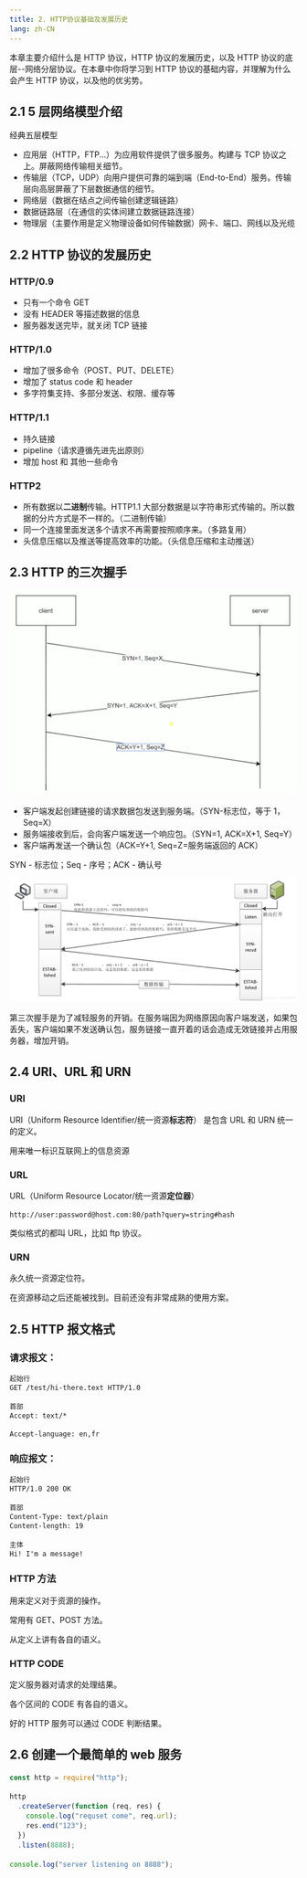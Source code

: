```yaml
---
title: 2. HTTP协议基础及发展历史
lang: zh-CN
---
```


本章主要介绍什么是 HTTP 协议，HTTP 协议的发展历史，以及 HTTP 协议的底层--网络分层协议。在本章中你将学习到 HTTP 协议的基础内容，并理解为什么会产生 HTTP 协议，以及他的优劣势。

## 2.1 5 层网络模型介绍

经典五层模型

- 应用层（HTTP，FTP...）为应用软件提供了很多服务。构建与 TCP 协议之上。屏蔽网络传输相关细节。
- 传输层（TCP，UDP）向用户提供可靠的端到端（End-to-End）服务。传输层向高层屏蔽了下层数据通信的细节。
- 网络层（数据在结点之间传输创建逻辑链路）
- 数据链路层（在通信的实体间建立数据链路连接）
- 物理层（主要作用是定义物理设备如何传输数据）网卡、端口、网线以及光缆

## 2.2 HTTP 协议的发展历史

### HTTP/0.9

- 只有一个命令 GET
- 没有 HEADER 等描述数据的信息
- 服务器发送完毕，就关闭 TCP 链接

### HTTP/1.0

- 增加了很多命令（POST、PUT、DELETE）
- 增加了 status code 和 header
- 多字符集支持、多部分发送、权限、缓存等

### HTTP/1.1

- 持久链接
- pipeline（请求遵循先进先出原则）
- 增加 host 和 其他一些命令

### HTTP2

- 所有数据以**二进制**传输。HTTP1.1 大部分数据是以字符串形式传输的。所以数据的分片方式是不一样的。（二进制传输）
- 同一个连接里面发送多个请求不再需要按照顺序来。（多路复用）
- 头信息压缩以及推送等提高效率的功能。（头信息压缩和主动推送）

## 2.3 HTTP 的三次握手

![三次握手](./img/threeSend.png)

- 客户端发起创建链接的请求数据包发送到服务端。（SYN-标志位，等于 1，Seq=X）
- 服务端接收到后，会向客户端发送一个响应包。（SYN=1, ACK=X+1, Seq=Y）
- 客户端再发送一个确认包（ACK=Y+1, Seq=Z=服务端返回的 ACK）

SYN - 标志位；Seq - 序号；ACK - 确认号

![解释](./img/threejs.png)

第三次握手是为了减轻服务的开销。在服务端因为网络原因向客户端发送，如果包丢失，客户端如果不发送确认包，服务链接一直开着的话会造成无效链接并占用服务器，增加开销。

## 2.4 URI、URL 和 URN

### URI

URI（Uniform Resource Identifier/统一资源**标志符**） 是包含 URL 和 URN 统一的定义。

用来唯一标识互联网上的信息资源

### URL

URL（Uniform Resource Locator/统一资源**定位器**）

`http://user:password@host.com:80/path?query=string#hash`

类似格式的都叫 URL，比如 ftp 协议。

### URN

永久统一资源定位符。

在资源移动之后还能被找到。目前还没有非常成熟的使用方案。

## 2.5 HTTP 报文格式

### 请求报文：

```
起始行
GET /test/hi-there.text HTTP/1.0

首部
Accept: text/*

Accept-language: en,fr
```

### 响应报文：

```
起始行
HTTP/1.0 200 OK

首部
Content-Type: text/plain
Content-length: 19

主体
Hi! I'm a message!
```

### HTTP 方法

用来定义对于资源的操作。

常用有 GET、POST 方法。

从定义上讲有各自的语义。

### HTTP CODE

定义服务器对请求的处理结果。

各个区间的 CODE 有各自的语义。

好的 HTTP 服务可以通过 CODE 判断结果。

## 2.6 创建一个最简单的 web 服务

```js
const http = require("http");

http
  .createServer(function (req, res) {
    console.log("requset come", req.url);
    res.end("123");
  })
  .listen(8888);

console.log("server listening on 8888");
```

